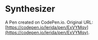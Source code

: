 # Synthesizer

A Pen created on CodePen.io. Original URL: [https://codepen.io/lerida/pen/ExVYMqv](https://codepen.io/lerida/pen/ExVYMqv).

